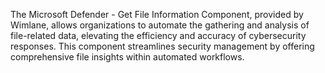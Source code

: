 The Microsoft Defender - Get File Information Component, provided by Wimlane, allows organizations to automate the gathering and analysis of file-related data, elevating the efficiency and accuracy of cybersecurity responses. This component streamlines security management by offering comprehensive file insights within automated workflows.

